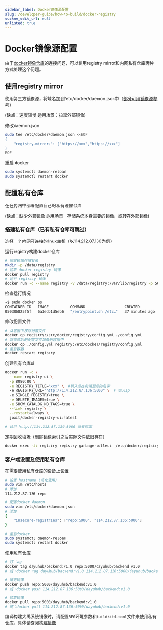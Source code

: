 ```yaml
---
sidebar_label: Docker镜像源配置
slug: /developer-guide/how-to-build/docker-registry
custom_edit_url: null
unlisted: true
---
```


# Docker镜像源配置

由于[docker镜像仓库](https://hub.docker.com/repositories/)的连接问题，可以使用registry mirror和内网私有仓库两种方式处理这个问题。


##  使用registry mirror
使用第三方镜像源，将域名加到/etc/docker/daemon.json中（[部分可用镜像源参考](https://www.wangdu.site/course/2109.html)）

(缺点：速度较慢 适用场景：拉取外部镜像)

修改daemon.json
```bash
sudo tee /etc/docker/daemon.json <<EOF
{
    "registry-mirrors": ["https://xxx","https://xxx"]
}
EOF
```

重启 docker
```bash
sudo systemctl daemon-reload
sudo systemctl restart docker
```

## 配置私有仓库

在在内网中部署配置自己的私有镜像仓库

(缺点：缺少外部镜像 适用场景：存储系统本身需要的镜像，或转存外部镜像)

### 搭建私有仓库（已有私有仓库可跳过）

选择一个内网可连接的linux主机（以114.212.87.136为例） 

运行registry构建docker仓库
```bash
# 创建镜像存放目录
mkdir -p /data/registry
# 拉取 docker registry 镜像
docker pull registry
# 运行 registry 镜像
docker run -d --name registry -v /data/registry:/var/lib/registry -p 5000:5000 --restart=always -e REGISTRY_STORAGE_DELETE_ENABLED=true registry 
```

检查运行情况
```bash
~$ sudo docker ps
CONTAINER ID   IMAGE          COMMAND                  CREATED          STATUS          PORTS                                       NAMES
050306825f5f   6a3edb1d5eb6   "/entrypoint.sh /etc…"   37 minutes ago   Up 32 minutes   0.0.0.0:5000->5000/tcp, :::5000->5000/tcp   frosty_raman
```

修改配置文件
```bash
# 从容器中移除配置文件
docker cp registry:/etc/docker/registry/config.yml ./config.yml
# 将修改后的配置文件加载到容器中
docker cp ./config.yml registry:/etc/docker/registry/config.yml 
# 重启容器
docker restart registry
```

创建私有仓库ui
```bash
docker run -d \
  --name registry-ui \
  -p 8080:80 \
  -e REGISTRY_TITLE="xxx" \  #填入想在前端显示的名字
  -e REGISTRY_URL="http://114.212.87.136:5000" \  # 填入ip
  -e SINGLE_REGISTRY=true \
  -e DELETE_IMAGES=true \
  -e SHOW_CATALOG_NB_TAGS=true \
  --link registry \
  --restart=always \
  joxit/docker-registry-ui:latest
 
# 访问 http://114.212.87.136:8080 查看页面
```

定期回收垃圾（删除镜像索引之后实际文件依旧存在）
```bash
docker exec -it registry registry garbage-collect  /etc/docker/registry/config.yml | grep "blob eligible for deletion:"
```

### 客户端设置及使用私有仓库

在需要使用私有仓库的设备上设置
```bash
# 设置 hostname (简化使用)
sudo vim /etc/hosts
# 添加
114.212.87.136 repo

# 配置docker daemon
sudo vim /etc/docker/daemon.json
# 添加
{
    "insecure-registries": ["repo:5000", "114.212.87.136:5000"]
}

# 重启docker
sudo systemctl daemon-reload
sudo systemctl restart docker
```

使用私有仓库
```bash
# 打 tag
docker tag dayuhub/backend:v1.0 repo:5000/dayuhub/backend:v1.0
# 或：docker tag dayuhub/backend:v1.0 114.212.87.136:5000/dayuhub/backend:v1.0

# 推送镜像
docker push repo:5000/dayuhub/backend:v1.0
# 或：docker push 114.212.87.136:5000/dayuhub/backend:v1.0

# 拉取镜像
docker pull repo:5000/dayuhub/backend:v1.0
# 或：docker pull 114.212.87.136:5000/dayuhub/backend:v1.0
```

编译构建大禹系统镜像时，请配置`REG`环境参数和`buildkitd.toml`文件来使用私有仓库，具体请查阅[构建镜像](/docs/developer-guide/how-to-build/build-components#quick-building)




